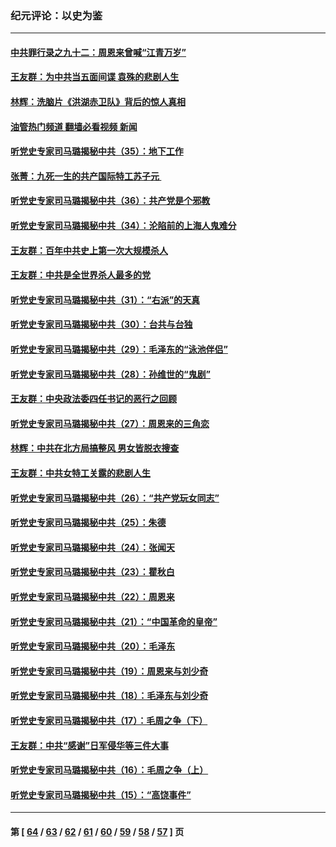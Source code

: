 ### 纪元评论：以史为鉴
---
#### [中共罪行录之九十二：周恩来曾喊“江青万岁”](../../pages/nsc1028/n13869483.md?11220330) 
#### [王友群：为中共当五面间谍 袁殊的悲剧人生](../../pages/nsc1028/n13868782.md?11220330) 
#### [林辉：洗脑片《洪湖赤卫队》背后的惊人真相](../../pages/nsc1028/n13868674.md?11220330) 
#### [油管热门频道 翻墙必看视频 新闻](ok?11220330)
#### [听党史专家司马璐揭秘中共（35）：地下工作](../../pages/nsc1028/n13866828.md?11220330) 
#### [张菁：九死一生的共产国际特工苏子元 ](../../pages/nsc1028/n13867901.md?11220330) 
#### [听党史专家司马璐揭秘中共（36）：共产党是个邪教](../../pages/nsc1028/n13867637.md?11220330) 
#### [听党史专家司马璐揭秘中共（34）：沦陷前的上海人鬼难分](../../pages/nsc1028/n13866165.md?11220330) 
#### [王友群：百年中共史上第一次大规模杀人](../../pages/nsc1028/n13863785.md?11220330) 
#### [王友群：中共是全世界杀人最多的党](../../pages/nsc1028/n13860689.md?11220330) 
#### [听党史专家司马璐揭秘中共（31）：“右派”的天真](../../pages/nsc1028/n13860002.md?11220330) 
#### [听党史专家司马璐揭秘中共（30）：台共与台独](../../pages/nsc1028/n13859351.md?11220330) 
#### [听党史专家司马璐揭秘中共（29）：毛泽东的“泳池伴侣”](../../pages/nsc1028/n13858477.md?11220330) 
#### [听党史专家司马璐揭秘中共（28）：孙维世的“鬼剧”](../../pages/nsc1028/n13856891.md?11220330) 
#### [王友群：中央政法委四任书记的恶行之回顾](../../pages/nsc1028/n13855519.md?11220330) 
#### [听党史专家司马璐揭秘中共（27）：周恩来的三角恋](../../pages/nsc1028/n13855636.md?11220330) 
#### [林辉：中共在北方局搞整风 男女皆脱衣搜查](../../pages/nsc1028/n13855473.md?11220330) 
#### [王友群：中共女特工关露的悲剧人生](../../pages/nsc1028/n13855019.md?11220330) 
#### [听党史专家司马璐揭秘中共（26）：“共产党玩女同志”](../../pages/nsc1028/n13854553.md?11220330) 
#### [听党史专家司马璐揭秘中共（25）：朱德](../../pages/nsc1028/n13853823.md?11220330) 
#### [听党史专家司马璐揭秘中共（24）：张闻天](../../pages/nsc1028/n13852852.md?11220330) 
#### [听党史专家司马璐揭秘中共（23）：瞿秋白](../../pages/nsc1028/n13852353.md?11220330) 
#### [听党史专家司马璐揭秘中共（22）：周恩来](../../pages/nsc1028/n13851190.md?11220330) 
#### [听党史专家司马璐揭秘中共（21）：“中国革命的皇帝”](../../pages/nsc1028/n13850794.md?11220330) 
#### [听党史专家司马璐揭秘中共（20）：毛泽东](../../pages/nsc1028/n13850194.md?11220330) 
#### [听党史专家司马璐揭秘中共（19）：周恩来与刘少奇](../../pages/nsc1028/n13849324.md?11220330) 
#### [听党史专家司马璐揭秘中共（18）：毛泽东与刘少奇](../../pages/nsc1028/n13847834.md?11220330) 
#### [听党史专家司马璐揭秘中共（17）：毛周之争（下）](../../pages/nsc1028/n13842967.md?11220330) 
#### [王友群：中共“感谢”日军侵华等三件大事](../../pages/nsc1028/n13842025.md?11220330) 
#### [听党史专家司马璐揭秘中共（16）：毛周之争（上）](../../pages/nsc1028/n13842192.md?11220330) 
#### [听党史专家司马璐揭秘中共（15）：“高饶事件”](../../pages/nsc1028/n13841710.md?11220330) 

---
#### 第 [ [64](./64.md?11220330) / [63](./63.md?11220330) / [62](./62.md?11220330) / [61](./61.md?11220330) / [60](./60.md?11220330) / [59](./59.md?11220330) / [58](./58.md?11220330) / [57](./57.md?11220330) ] 页
